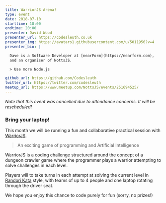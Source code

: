 ```yaml
---
title: WarriorJS Arena!
type: event
date: 2018-07-10
starttime: 18:00
endtime: 20:00
presenter: David Wood
presenter_url: https://codesleuth.co.uk
presenter_img: https://avatars1.githubusercontent.com/u/5011956?v=4
presenter_bio: |

  Dave is a Software Developer at [nearForm](https://nearform.com),
  and an organiser of NottsJS.

  > Use more Node.js

github_url: https://github.com/Codesleuth
twitter_url: https://twitter.com/codesleuth
meetup_url: https://www.meetup.com/NottsJS/events/251694525/
---
```


_Note that this event was cancelled due to attendance concerns. It will be rescheduled!_

### Bring your laptop!

This month we will be running a fun and collaborative practical session with
[WarriorJS](https://warrior.js.org/).

> An exciting game of programming and Artificial Intelligence

WarriorJS is a coding challenge structured around the concept of a dungeon
crawler game where the programmer plays a warrior attempting to solve challenges
in each level.

Players will to take turns in each attempt at solving the current level in
[Randori Kata](https://codingdojo.org/RandoriKata/) style, with teams of up to 4
people and one laptop rotating through the driver seat.

We hope you enjoy this chance to code purely for fun (sorry, no prizes!)
